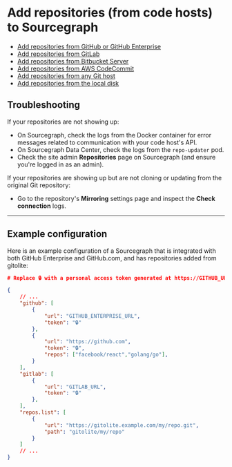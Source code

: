 # Add repositories (from code hosts) to Sourcegraph

<!-- TODO(sqs): add more -->

- [Add repositories from GitHub or GitHub Enterprise](../../integration/github)
- [Add repositories from GitLab](../../integration/gitlab)
- [Add repositories from Bitbucket Server](../../integration/bitbucket_server)
- [Add repositories from AWS CodeCommit](../../integration/aws_codecommit)
- [Add repositories from any Git host](add_from_git_repository)
- [Add repositories from the local disk](add_from_local_disk)

## Troubleshooting

If your repositories are not showing up:

- On Sourcegraph, check the logs from the Docker container for error messages related to communication with your code host's API.
- On Sourcegraph Data Center, check the logs from the `repo-updater` pod.
- Check the site admin **Repositories** page on Sourcegraph (and ensure you're logged in as an admin).

If your repositories are showing up but are not cloning or updating from the original Git repository:

- Go to the repository's **Mirroring** settings page and inspect the **Check connection** logs.

---

## Example configuration

Here is an example configuration of a Sourcegraph that is integrated with both GitHub Enterprise and GitHub.com, and has repositories added from gitolite:

```json
# Replace 🔒 with a personal access token generated at https://GITHUB_URL/settings/tokens

{
    // ...
    "github": [
        {
            "url": "GITHUB_ENTERPRISE_URL",
            "token": "🔒"
        },
        {
            "url": "https://github.com",
            "token": "🔒",
            "repos": ["facebook/react","golang/go"],
        }
    ],
    "gitlab": [
        {
            "url": "GITLAB_URL",
            "token": "🔒"
        },
    ],
    "repos.list": [
        {
            "url": "https://gitolite.example.com/my/repo.git",
            "path": "gitolite/my/repo"
        }
    ]
    // ...
}
```

